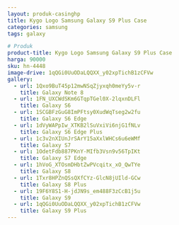 ```yaml
---
layout: produk-casinghp
title: Kygo Logo Samsung Galaxy S9 Plus Case
categories: samsung
tags: galaxy

# Produk
product-title: Kygo Logo Samsung Galaxy S9 Plus Case
harga: 90000
sku: hn-4448
image-drive: 1qQGi0UuODaLQQXX_y02xpTichB1zCFVw
gallery:
  - url: 1Qxo9BuT45p12mwNSqZjyxqh0meYy5v-r
    title: Galaxy Note 8
  - url: 1FN_UXCWdSKm6GTqpTGel0X-2lqxnDLFl
    title: Galaxy S6
  - url: 1SCGBFzGuG8ImPFtsy0XudWqTseg2w2fu
    title: Galaxy S6 Edge
  - url: 1dVyWAPpIw_XTKB2lSuVxiVi6njG1fNLv
    title: Galaxy S6 Edge Plus
  - url: 1c3v2nXIUnJrSArY15aXxlWHCs6u6eWMf
    title: Galaxy S7
  - url: 1OdetFdb887PKnY-MIfb3Vsn9v56TpIKt
    title: Galaxy S7 Edge
  - url: 1hVoG_XTOsmDHbtZwPVcqitx_xO_QwTYe
    title: Galaxy S8
  - url: 1Txr8HPZnQSsQXfCYz-GlcN8jUIld-GCw
    title: Galaxy S8 Plus
  - url: 19F6Y8S1-H-jdJN9s_em488F3zCcB1j5u
    title: Galaxy S9
  - url: 1qQGi0UuODaLQQXX_y02xpTichB1zCFVw
    title: Galaxy S9 Plus
---
```

